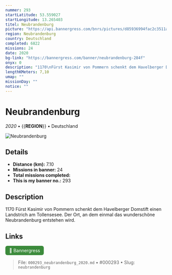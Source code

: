 ```yaml
---
nummer: 293
startLatitude: 53.559027
startLongitude: 13.265403
titel: Neubrandenburg
picture: "https://api.bannergress.com/bnrs/pictures/d85936994fac2c3511a39ba11e6bdcde"
region: Neubrandenburg
country: Deutschland
completed: 6822
missions: 24
date: 2020
bg-link: "https://bannergress.com/banner/neubrandenburg-284f"
onyx: 0
description: "1170\nFürst Kasimir von Pommern schenkt dem Havelberger Domstift einen Landstrich am Tollensesee. Der Ort, an dem einmal das wunderschöne Neubrandenburg entstehen wird."
lengthKMeters: 7,10
umap: ""
missionDay: ""
notice: ""
---
```

# Neubrandenburg

*2020* • {{__REGION__}} • Deutschland

![Neubrandenburg](https://api.bannergress.com/bnrs/pictures/d85936994fac2c3511a39ba11e6bdcde)



## Details
- **Distance (km):** 7.10
- **Missions in banner:** 24
- **Total missions completed:** 
- **This is my banner no.:** 293



## Description
1170
Fürst Kasimir von Pommern schenkt dem Havelberger Domstift einen Landstrich am Tollensesee. Der Ort, an dem einmal das wunderschöne Neubrandenburg entstehen wird.



## Links
<a href="https://bannergress.com/banner/neubrandenburg-284f" target="_blank" style="display:inline-block;margin-right:8px;padding:6px 12px;background:#3c8b3c;color:#fff;text-decoration:none;border-radius:6px;">🔗 Bannergress</a>



> File: `000293_neubrandenburg_2020.md` • #000293 • Slug: `neubrandenburg`
